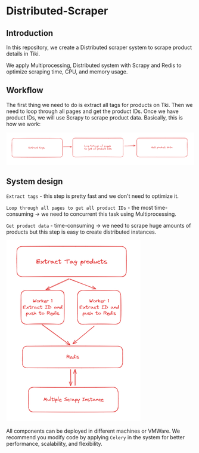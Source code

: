 # Distributed-Scraper

## Introduction
In this repository, we create a Distributed scraper system to scrape product details in Tiki. 

We apply Multiprocessing, Distributed system with Scrapy and Redis to optimize scraping time, CPU, and memory usage.

## Workflow
The first thing we need to do is extract all tags for products on Tki. Then we need to loop through all pages and get the product IDs. Once we have product IDs, we will use Scrapy to scrape product data.
Basically, this is how we work:

![alt text](https://github.com/VQHieu1012/Distributed-Scraper/blob/main/workflow.png)

## System design
`Extract tags` - this step is pretty fast and we don't need to optimize it. 

`Loop through all pages to get all product IDs` - the most time-consuming -> we need to concurrent this task using Multiprocessing.

`Get product data` - time-consuming -> we need to scrape huge amounts of products but this step is easy to create distributed instances.

![alt text](https://github.com/VQHieu1012/Distributed-Scraper/blob/main/system.png)

All components can be deployed in different machines or VMWare. We recommend you modify code by applying `Celery` in the system for better performance, scalability, and flexibility.
